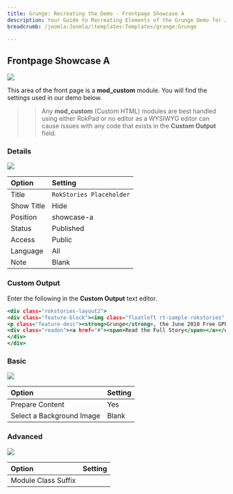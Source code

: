 ```yaml
---
title: Grunge: Recreating the Demo - Frontpage Showcase A
description: Your Guide to Recreating Elements of the Grunge Demo for Joomla
breadcrumb: /joomla:Joomla/!templates:Templates/grunge:Grunge

---
```


Frontpage Showcase A
-----

![][demo]

This area of the front page is a **mod_custom** module. You will find the settings used in our demo below.

>> Any **mod_custom** (Custom HTML) modules are best handled using either RokPad or no editor as a WYSIWYG editor can cause issues with any code that exists in the **Custom Output** field.

### Details

![][demo2]

| Option     | Setting                  |  
| :--------- | :----------------------- |  
| Title      | `RokStories Placeholder` |  
| Show Title | Hide                     |  
| Position   | showcase-a               |  
| Status     | Published                |  
| Access     | Public                   |  
| Language   | All                      |  
| Note       | Blank                    |  

### Custom Output

Enter the following in the **Custom Output** text editor.

~~~ .html
<div class="rokstories-layout2">
<div class="feature-block"><img class="floatleft rt-sample-rokstories" src="images/stories/demo/frontpage/showcase1.jpg" border="0" alt="image" /> <span class="feature-title">Grunge Free/GPL Template Release</span>
<p class="feature-desc"><strong>Grunge</strong>, the June 2010 Free GPL release, is the second free template to take advantage of the Gantry Framework, and is outfitted with a sophisticated, artistic and professional design, on top of the highly functional core.</p>
<div class="readon"><a href="#"><span>Read the Full Story</span></a></div>
</div>
</div>
~~~

### Basic

![][demo3]

| Option                    | Setting |  
| :------------------------ | :------ |  
| Prepare Content           | Yes     |  
| Select a Background Image | Blank   |

### Advanced

![][demo4]

| Option              | Setting |  
| :------------------ | :------ |  
| Module Class Suffix |         |  

[demo]: assets/demo_1.jpeg
[demo2]: assets/fpshowcase_1.jpeg
[demo3]: assets/fpshowcase_2.jpeg
[demo4]: assets/fpshowcase_3.jpeg
